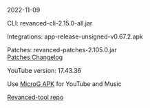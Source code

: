 2022-11-09
  
CLI: revanced-cli-2.15.0-all.jar  

Integrations: app-release-unsigned-v0.67.2.apk  

Patches: revanced-patches-2.105.0.jar  
[Patches Changelog](https://github.com/revanced/revanced-patches/releases/tag/v2.105.0)  

YouTube version: 17.43.36

Use [MicroG APK](https://github.com/inotia00/VancedMicroG/releases/latest/download/microg.apk) for YouTube and Music

[Revanced-tool repo](https://github.com/Kingsmanvn-Official/Revanced-tool)
